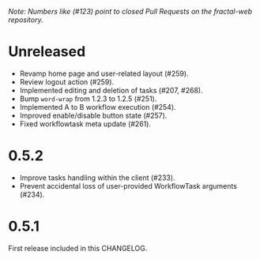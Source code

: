 *Note: Numbers like (\#123) point to closed Pull Requests on the fractal-web repository.*


# Unreleased

* Revamp home page and user-related layout (\#259).
* Review logout action (\#259).
* Implemented editing and deletion of tasks (\#207, \#268). 
* Bump `word-wrap` from 1.2.3 to 1.2.5 (\#251).
* Implemented A to B workflow execution (\#254).
* Improved enable/disable button state (\#257).
* Fixed workflowtask meta update (\#261).

# 0.5.2

* Improve tasks handling within the client (\#233).
* Prevent accidental loss of user-provided WorkflowTask arguments (\#234).

# 0.5.1

First release included in this CHANGELOG.
